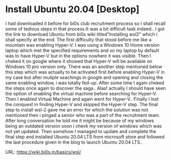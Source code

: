 # Install Ubuntu 20.04 [Desktop]
I had downloaded it before for bi0s club recruitment process so I shall recall some of tedious steps in that process.It was a bit difficult task indeed..
I got the link to download Ubuntu from bi0s wiki titled"Installing wsl2" which i shall specify at the end. The first difficulty that stood before me like
a mountain was enabling Hyper-V. I was using a Windows 10 Home version laptop which met the specified requirements and so my laptop by default was to have
Hyper-V but in the options nowhere it was visible. Then I cheked it on google where it showed that Hyper-V will be available on Windows 10 pro version only.
There was an another step mentioned below this step which was actually to be activated first before enabling Hyper-V in my case but after muliple seachings
in google and opening and closing the same enabling window, i was totally fed-up. After some time I again cheked the steps once again to discover the saga..
Alas! actually I should have seen the option of enabling the virtual machine before searching for Hyper-V. Then I enabled Virtual Machine and again went 
for Hyper-V.. Finally I lost the conquest in finding Hyper-V and skipped the Hyper-V step. The final step to install wsl-2 gave me an error for which the 
solution was not mentioned then i pinged a senior who was a part of the recruitment team. After long conversation he told me it might be because of my windows 
being an outdated version soon i chevk my version of windows which was not yet updated. Then somehow I managed to update and complete the final step and installed 
Ubuntu 20.04 LTS from microsoft store and followed the last procedure given in the blog to launch Ubuntu 20.04 LTS.. 
                                                                                                                      
URL: https://wiki.bi0s.in/basics/wsl/
